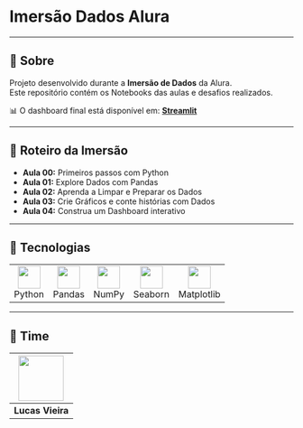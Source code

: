 # Imersão Dados Alura

---

## 📝 Sobre

Projeto desenvolvido durante a **Imersão de Dados** da Alura.  
Este repositório contém os Notebooks das aulas e desafios realizados.  

📊 O dashboard final está disponível em: [**Streamlit**](https://imersao-dados-alura-kiozy.streamlit.app/)

---

## 📅 Roteiro da Imersão

- **Aula 00:** Primeiros passos com Python 
- **Aula 01:** Explore Dados com Pandas 
- **Aula 02:** Aprenda a Limpar e Preparar os Dados 
- **Aula 03:** Crie Gráficos e conte histórias com Dados
- **Aula 04:** Construa um Dashboard interativo

---

## 🚀 Tecnologias

<table>
<tr>
<td align="center">
<img src="https://cdn.jsdelivr.net/gh/devicons/devicon/icons/python/python-original.svg" width="40" height="40"/><br>Python
</td>
<td align="center">
<img src="https://cdn.jsdelivr.net/gh/devicons/devicon/icons/pandas/pandas-original.svg" width="40" height="40"/><br>Pandas
</td>
<td align="center">
<img src="https://upload.wikimedia.org/wikipedia/commons/3/31/NumPy_logo_2020.svg" width="40" height="40"/><br>NumPy
</td>
<td align="center">
<img src="https://seaborn.pydata.org/_images/logo-mark-lightbg.svg" width="40" height="40"/><br>Seaborn
</td>
<td align="center">
<img src="https://upload.wikimedia.org/wikipedia/commons/8/84/Matplotlib_icon.svg" width="40" height="40"/><br>Matplotlib
</td>
</tr>
</table>

---

## 👥 Time

| <img src="https://github.com/lucas-kiozy.png" width="80" height="80"> |
|:--:|
| **Lucas Vieira** |
